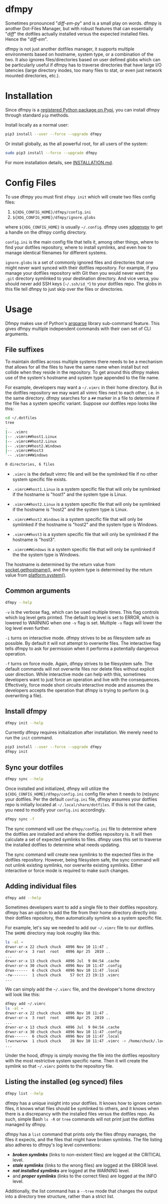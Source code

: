 # dfmpy

Sometimes pronounced "_diff-em-py_" and is a small play on words.  dfmpy is 
another Dot-Files Manager, but with robust features that can essentially
"_diff_" the dotfiles actually installed versus the expected installed files.
Hence the "_diff-em_".

dfmpy is not just another dotfiles manager, it supports multiple environments
based on hostname, system type, or a combination of the two.  It also ignores
files/directories based on user defined globs which can be particularly useful
if dfmpy has to traverse directories that have large I/O latencies (large
directory inodes, too many files to stat, or even just network mounted
directories, etc.).

# Installation

Since dfmpy is a 
[registered Python package on Pypi](https://pypi.org/project/dfmpy), you can
install dfmpy through standard `pip` methods.

Install locally as a normal user:

```bash
pip3 install --user --force --upgrade dfmpy
```

Or install globally, as the all powerful root, for all users of the system:

```bash
sudo pip3 install --force --upgrade dfmpy
```

For more installation details, see 
[INSTALLATION.md](https://gitlab.com/rbprogrammer/dfmpy/blob/master/INSTALLATION.md).

# Config Files

To use dfmpy you must first `dfmpy init` which will create two files config
files:

1. `${XDG_CONFIG_HOME}/dfmpy/config.ini`
1. `${XDG_CONFIG_HOME}/dfmpy/ignore.globs`

where `${XDG_CONFIG_HOME}` is usually `~/.config`.  dfmpy uses
[xdgenvpy](https://pypi.org/project/xdgenvpy) to get a handle on the dfmpy
config directory.

`config.ini` is the main config file that tells it, among other things, where to
find your dotfiles repository, where to install symlinks, and even how to manage
identical filenames for different systems.

`ignore.globs` is a set of commonly ignored files and directories that one might
never want synced with their dotfiles repository.  For example, if you manage
your dotfiles repository with Git then you would never want the `.git` directory
symlinked to your destination directory.  And vice versa, you should never add
SSH keys (`~/.ssh/id_*`) to your dotfiles repo.  The globs in this file tell
dfmpy to just skip over the files or directories.

# Usage

Dfmpy makes use of Python's
[argparse](https://docs.python.org/3/library/argparse.html) library sub-command
feature.  This gives dfmpy multiple independent commands with their own set of
CLI arguments.

## File suffixes

To maintain dotfiles across multiple systems there needs to be a mechanism that
allows for all the files to have the same name when install but not collide when
they reside in the repository.  To get around this dfmpy makes use of the
system's hostname and system type appended to the file name.

For example, developers may want a `~/.vimrc` in their home directory.  But in 
the dotfiles repository we may want all vimrc files next to each other, i.e. in
the same directory.  dfmpy searches for a `##` marker in a file to determine if
the file has a system specific variant.  Suppose our dotfiles repo looks like
this:

```bash
cd ~/.dotfiles
tree
.
|-- .vimrc
|-- .vimrc##host1.Linux
|-- .vimrc##host2.Linux
|-- .vimrc##host2.Windows
|-- .vimrc##host3
`-- .vimrc##Windows

0 directories, 6 files
```

- `.vimrc` is the default vimrc file and will be the symlinked file if no other
    system specific file exists.

- `.vimrc##host1.Linux` is a system specific file that will only be symlinked if
    the hostname is "host1" and the system type is Linux.

- `.vimrc##host2.Linux` is a system specific file that will only be symlinked if
    the hostname is "host2" and the system type is Linux.

- `.vimrc##host2.Windows` is a system specific file that will only be symlinked
    if the hostname is "host2" and the system type is Windows.

- `.vimrc##host3` is a system specific file that will only be symlinked if the
    hostname is "host3".

- `.vimrc##Windows` is a system specific file that will only be symlinked if the
    the system type is Windows.

The hostname is determined by the return value from
[socket.gethostname()](https://docs.python.org/3/library/socket.html#socket.gethostname),
and the system type is determined by the return value from
[platform.system()](https://docs.python.org/3/library/platform.html#platform.system).

## Common arguments

```bash
dfmpy --help
```

`-v` is the verbose flag, which can be used multiple times.  This flag controls
which log level gets printed.  The default log level is set to ERROR, which is
lowered to WARNING when one `-v` flag is set.  Multiple `-v` flags will lower
the log level even further.

`-i` turns on interactive mode.  dfmpy strives to be as filesystem safe as
possible.  By default it will not attempt to overwrite files.  The interactive
flag tells dfmpy to ask for permission when it performs a potentially dangerous
operation.

`-f` turns on force mode.  Again, dfmpy strives to be filesystem safe.  The
default commands will not overwrite files nor delete files without explicit user
direction.  While interactive mode can help with this, sometimes developers want
to just force an operation and live with the consequences.  Effectively, force
mode short circuits interactive mode and assumes the developers accepts the
operation that dfmpy is trying to perform (e.g. overwriting a file).

## Install dfmpy

```bash
dfmpy init --help
```

Currently dfmpy requires initialization after installation.  We merely need to
run the `init` command.

```bash
pip3 install --user --force --upgrade dfmpy
dfmpy init
```

## Sync your dotfiles

```bash
dfmpy sync --help
```

Once installed and initialized, dfmpy will utilize the 
`${XDG_CONFIG_HOME}/dfmpy/config.ini` config file when it needs to (re)sync your
dotfiles.  Per the default `config.ini` file, dfmpy assumes your dotfiles repo
is initially located at `~/.local/share/dotfiles`.  If this is not the case, you
need to modify your `config.ini` accordingly.

```bash
dfmpy sync -f
```

The sync command will use the `dfmpy/config.ini` file to determine where the
dotfiles are installed and where the dotfiles repository is.  It will then 
calculate a set of expected symlinks to files.  dfmpy uses this set to traverse
the installed dotfiles to determine what needs updating.

The sync command will create new symlinks to the expected files in the dotfiles
repository.  However, being filesystem safe, the sync command will not unlink
existing symlinks, nor overwrite existing symlinks.  Either interactive or force
mode is required to make such changes.

## Adding individual files

```bash
dfmpy add --help
```

Sometimes developers want to add a single file to their dotfiles repository.
dfmpy has an option to add the file from their home directory directly into
their dotfiles repository, then automatically symlink so a system specific file.

For example, let's say we needed to add our `~/.vimrc` file to our dotfiles. 
The `$HOME` directory may look roughly like this:

```bash
ls -al ~
drwxr-xr-x 22 chuck chuck  4096 Nov 10 11:47 .
drwxr-xr-x  3 root  root   4096 Apr 25  2019 ..
...
drwxr-xr-x 13 chuck chuck  4096 Jul  9 04:54 .cache
drwxr-xr-x 30 chuck chuck  4096 Nov 10 11:47 .config
drwx------  6 chuck chuck  4096 Nov 10 11:47 .local
-rw-------  1 chuck chuck    57 Oct 23 19:13 .vimrc
...
```

We can simply add the `~/.vimrc` file, and the developer's home directory will
look like this:

```bash
dfmpy add ~/.vimrc
ls -al ~
drwxr-xr-x 22 chuck chuck  4096 Nov 10 11:47 .
drwxr-xr-x  3 root  root   4096 Apr 25  2019 ..
...
drwxr-xr-x 13 chuck chuck  4096 Jul  9 04:54 .cache
drwxr-xr-x 30 chuck chuck  4096 Nov 10 11:47 .config
drwx------  6 chuck chuck  4096 Nov 10 11:47 .local
lrwxrwxrwx  1 chuck chuck    28 Nov 10 11:47 .vimrc -> /home/chuck/.local/share/dotfiles/.vimrc##hostname.Linux
...
```

Under the hood, dfmpy is simply moving the file into the dotfiles repository
with the most restrictive system specific name.  Then it will create the symlink
so that `~/.vimrc` points to the repository file.

## Listing the installed (eg synced) files

```bash
dfmpy list --help
```

dfmpy has a unique insight into your dotfiles.  It knows how to ignore certain
files, it knows what files should be symlinked to others, and it knows when
there is a discrepancy with the installed files versus the dotfiles repo.  As
such, simple Bash `ls -R` or `tree` commands will not print just the dotfiles
managed by dfmpy.

dfmpy has a `list` command that prints only the files dfmpy manages, the files
it expects, and the files that might have broken symlinks.  The file listing
also adheres to dfmpy's log level conventions:

- ***broken symlinks*** (links to non-existent files) are logged at the CRITICAL
    level.
- ***stale symlinks*** (links to the wrong files) are logged at the ERROR level.
- ***not installed symlinks*** are logged at the WARNING level.
- and ***proper symlinks*** (links to the correct files) are logged at the INFO
    level.

Additionally, the list command has a `--tree` mode that changes the output into
a directory tree structure, rather than a strict list.
